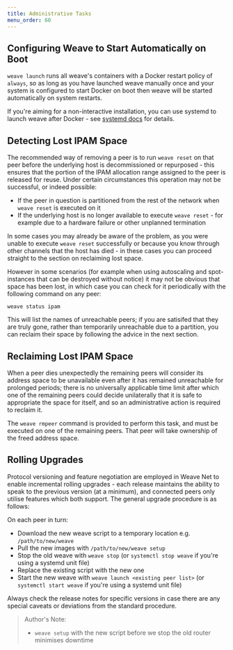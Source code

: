 ```yaml
---
title: Administrative Tasks
menu_order: 60
---
```

## Configuring Weave to Start Automatically on Boot

`weave launch` runs all weave's containers with a Docker restart
policy of `always`, so as long as you have launched weave manually
once and your system is configured to start Docker on boot then weave
will be started automatically on system restarts.

If you're aiming for a non-interactive installation, you can use
systemd to launch weave after Docker - see [systemd docs](/site/systemd.md) for
details.

## Detecting Lost IPAM Space

The recommended way of removing a peer is to run `weave reset` on that
peer before the underlying host is decommissioned or repurposed - this
ensures that the portion of the IPAM allocation range assigned to the
peer is released for reuse. Under certain circumstances this operation
may not be successful, or indeed possible:

* If the peer in question is partitioned from the rest of the network
  when `weave reset` is executed on it
* If the underlying host is no longer available to execute `weave
  reset` - for example due to a hardware failure or other unplanned
  termination

In some cases you may already be aware of the problem, as you were
unable to execute `weave reset` successfully or because you know
through other channels that the host has died - in these cases you can
proceed straight to the section on reclaiming lost space.

However in some scenarios (for example when using autoscaling and
spot-instances that can be destroyed without notice) it may not be
obvious that space has been lost, in which case you can check for it
periodically with the following command on any peer:

    weave status ipam

This will list the names of unreachable peers; if you are satisifed
that they are truly gone, rather than temporarily unreachable due to a
partition, you can reclaim their space by following the advice in the
next section.

## Reclaiming Lost IPAM Space

When a peer dies unexpectedly the remaining peers will consider its
address space to be unavailable even after it has remained unreachable
for prolonged periods; there is no universally applicable time limit
after which one of the remaining peers could decide unilaterally that
it is safe to appropriate the space for itself, and so an
administrative action is required to reclaim it.

The `weave rmpeer` command is provided to perform this task, and must
be executed on one of the remaining peers. That peer will take
ownership of the freed address space.

## Rolling Upgrades

Protocol versioning and feature negotiation are employed in Weave Net
to enable incremental rolling upgrades - each release maintains the
ability to speak to the previous version (at a minimum), and connected
peers only utilise features which both support. The general upgrade
procedure is as follows:

On each peer in turn:

* Download the new weave script to a temporary location e.g.
  `/path/to/new/weave`
* Pull the new images with `/path/to/new/weave setup`
* Stop the old weave with `weave stop` (or `systemctl stop weave` if
  you're using a systemd unit file)
* Replace the existing script with the new one
* Start the new weave with `weave launch <existing peer list>` (or
  `systemctl start weave` if you're using a systemd unit file)

Always check the release notes for specific versions in case there are
any special caveats or deviations from the standard procedure.

> Author's Note:
> * `weave setup` with the new script before we stop the old router
>   minimises downtime
